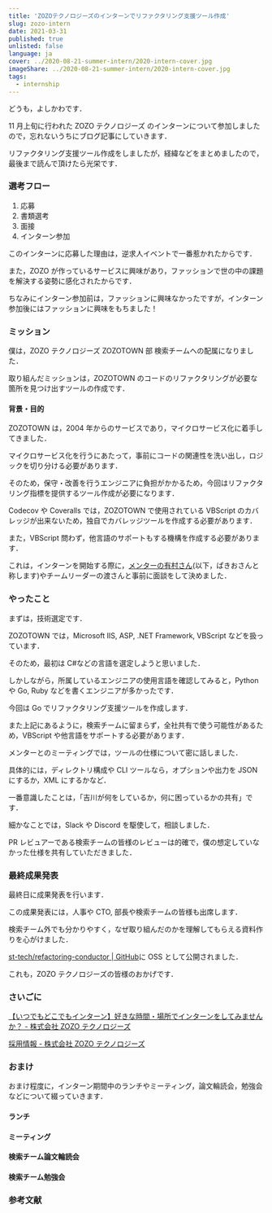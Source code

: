 ```yaml
---
title: 'ZOZOテクノロジーズのインターンでリファクタリング支援ツール作成'
slug: zozo-intern
date: 2021-03-31
published: true
unlisted: false
language: ja
cover: ../2020-08-21-summer-intern/2020-intern-cover.jpg
imageShare: ../2020-08-21-summer-intern/2020-intern-cover.jpg
tags:
  - internship
---
```


どうも，よしかわです．

11 月上旬に行われた ZOZO テクノロジーズ のインターンについて参加しましたので，忘れないうちにブログ記事にしていきます．

リファクタリング支援ツール作成をしましたが，経緯などをまとめましたので，最後まで読んで頂けたら光栄です．

### 選考フロー

1. 応募
2. 書類選考
3. 面接
4. インターン参加

このインターンに応募した理由は，逆求人イベントで一番惹かれたからです．

また，ZOZO が作っているサービスに興味があり，ファッションで世の中の課題を解決する姿勢に感化されたからです．

ちなみにインターン参加前は，ファッションに興味なかったですが，インターン参加後にはファッションに興味をもちました！

### ミッション

僕は，ZOZO テクノロジーズ ZOZOTOWN 部 検索チームへの配属になりました．

取り組んだミッションは，ZOZOTOWN のコードのリファクタリングが必要な箇所を見つけ出すツールの作成です．

#### 背景・目的

ZOZOTOWN は，2004 年からのサービスであり，マイクロサービス化に着手してきました．

マイクロサービス化を行うにあたって，事前にコードの関連性を洗い出し，ロジックを切り分ける必要があります．

そのため，保守・改善を行うエンジニアに負担がかかるため，今回はリファクタリング指標を提供するツール作成が必要になります．

Codecov や Coveralls では，ZOZOTOWN で使用されている VBScript のカバレッジが出来ないため，独自でカバレッジツールを作成する必要があります．

また，VBScript 問わず，他言語のサポートもする機構を作成する必要があります．

これは，インターンを開始する際に，[メンターの有村さん](https://twitter.com/paki0o)(以下，ぱきおさんと称します)やチームリーダーの渡さんと事前に面談をして決めました．

### やったこと

まずは，技術選定です．

ZOZOTOWN では，Microsoft IIS, ASP, .NET Framework, VBScript などを扱っています．

そのため，最初は C#などの言語を選定しようと思いました．

しかしながら，所属しているエンジニアの使用言語を確認してみると，Python や Go, Ruby などを書くエンジニアが多かったです．

今回は Go でリファクタリング支援ツールを作成します．

また上記にあるように，検索チームに留まらず，全社共有で使う可能性があるため，VBScript や他言語をサポートする必要があります．

メンターとのミーティングでは，ツールの仕様について密に話しました．

具体的には，ディレクトリ構成や CLI ツールなら，オプションや出力を JSON にするか，XML にするかなど．

一番意識したことは，「吉川が何をしているか，何に困っているかの共有」です．

細かなことでは，Slack や Discord を駆使して，相談しました．

PR レビュアーである検索チームの皆様のレビューは的確で，僕の想定していなかった仕様を共有していただきました．

### 最終成果発表

最終日に成果発表を行います．

この成果発表には，人事や CTO, 部長や検索チームの皆様も出席します．

検索チーム外でも分かりやすく，なぜ取り組んだのかを理解してもらえる資料作りを心がけました．

[st-tech/refactoring-conductor | GitHub](https://github.com/st-tech/refactoring-conductor)に OSS として公開されました．

これも，ZOZO テクノロジーズの皆様のおかげです．

### さいごに

[【いつでもどこでもインターン】好きな時間・場所でインターンをしてみませんか？ - 株式会社 ZOZO テクノロジーズ](https://tech.zozo.com/recruit/2022intern/)

[採用情報 - 株式会社 ZOZO テクノロジーズ](https://tech.zozo.com/recruit/)

### おまけ

おまけ程度に，インターン期間中のランチやミーティング，論文輪読会，勉強会などについて綴っていきます．

#### ランチ

#### ミーティング

#### 検索チーム論文輪読会

#### 検索チーム勉強会

### 参考文献
